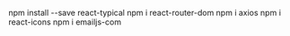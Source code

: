 npm install --save react-typical
npm i react-router-dom
npm i axios
npm i react-icons
npm i emailjs-com